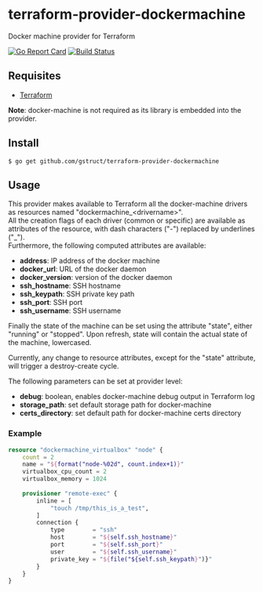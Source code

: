 # terraform-provider-dockermachine
Docker machine provider for Terraform

[![Go Report Card](https://goreportcard.com/badge/github.com/gstruct/terraform-provider-dockermachine)](https://goreportcard.com/report/github.com/gstruct/terraform-provider-dockermachine) [![Build Status](https://travis-ci.org/gstruct/terraform-provider-dockermachine.svg?branch=master)](https://travis-ci.org/gstruct/terraform-provider-dockermachine)

## Requisites

* [Terraform](https://www.terraform.io/)

**Note**: docker-machine is not required as its library is embedded into the provider.

## Install
```
$ go get github.com/gstruct/terraform-provider-dockermachine
```

## Usage

This provider makes available to Terraform all the docker-machine drivers as resources named "dockermachine\_\<drivername\>".  
All the creation flags of each driver (common or specific) are available as attributes of the resource, with dash characters ("-") replaced by underlines ("_").  
Furthermore, the following computed attributes are available:

* **address**: IP address of the docker machine
* **docker\_url**: URL of the docker daemon
* **docker\_version**: version of the docker daemon
* **ssh\_hostname**: SSH hostname
* **ssh\_keypath**: SSH private key path
* **ssh\_port**: SSH port
* **ssh\_username**: SSH username

Finally the state of the machine can be set using the attribute "state", either "running" or "stopped". Upon refresh, state will contain the actual state of the machine, lowercased.

Currently, any change to resource attributes, except for the "state" attribute, will trigger a destroy-create cycle.

The following parameters can be set at provider level:

* **debug**: boolean, enables docker-machine debug output in Terraform log
* **storage_path**: set default storage path for docker-machine
* **certs_directory**: set default path for docker-machine certs directory

### Example

```terraform
resource "dockermachine_virtualbox" "node" {
    count = 2
    name = "${format("node-%02d", count.index+1)}"
    virtualbox_cpu_count = 2
    virtualbox_memory = 1024
    
    provisioner "remote-exec" {
        inline = [
            "touch /tmp/this_is_a_test",
        ]
        connection {
            type        = "ssh"
            host        = "${self.ssh_hostname}"
            port        = "${self.ssh_port}"
            user        = "${self.ssh_username}"
            private_key = "${file("${self.ssh_keypath}")}"
        }
    }
}
```
